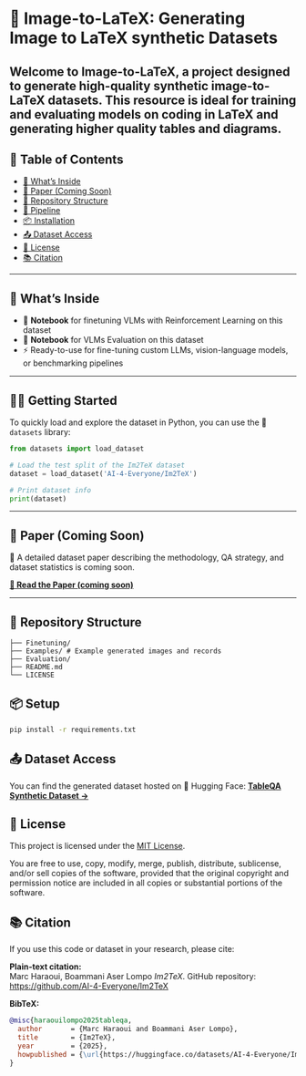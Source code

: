 # 🧠 Image-to-LaTeX: Generating Image to LaTeX synthetic Datasets

Welcome to **Image-to-LaTeX**, a project designed to generate high-quality **synthetic image-to-LaTeX datasets**. This resource is ideal for training and evaluating models on coding in LaTeX and generating higher quality tables and diagrams.
---

## 📑 Table of Contents

- [🚀 What’s Inside](#-whats-inside)
- [📘 Paper (Coming Soon)](#-paper-coming-soon)
- [📁 Repository Structure](#-repository-structure)
- [🔄 Pipeline](#-pipeline)
- [📦 Installation](#-installation)
- [📤 Dataset Access](#-dataset-access)
- [📄 License](#-license)
- [📚 Citation](#-citation)

---

## 🚀 What’s Inside

- 📓 **Notebook** for finetuning VLMs with Reinforcement Learning on this dataset  
- 📓 **Notebook** for VLMs Evaluation on this dataset  
- ⚡ Ready-to-use for fine-tuning custom LLMs, vision-language models, or benchmarking pipelines

---

## 🚀🚀 Getting Started
To quickly load and explore the dataset in Python, you can use the 🤗 `datasets` library:

```python
from datasets import load_dataset

# Load the test split of the Im2TeX dataset
dataset = load_dataset('AI-4-Everyone/Im2TeX')

# Print dataset info
print(dataset)
```
---

## 📘 Paper (Coming Soon)

📝 A detailed dataset paper describing the methodology, QA strategy, and dataset statistics is coming soon.  
<!-- Replace the placeholder below with your actual paper link -->
**[📄 Read the Paper (coming soon)](https://arxiv.org/abs/XXXXX)**

---

## 📁 Repository Structure

```text
├── Finetuning/
├── Examples/ # Example generated images and records
├── Evaluation/
├── README.md
└── LICENSE
```
## 📦 Setup

```bash
pip install -r requirements.txt
```

## 📤 Dataset Access
You can find the generated dataset hosted on 🤗 Hugging Face:
**[TableQA Synthetic Dataset →](https://huggingface.co/datasets/AI-4-Everyone/Im2TeX)**

## 📄 License

This project is licensed under the [MIT License](LICENSE).

You are free to use, copy, modify, merge, publish, distribute, sublicense, and/or sell copies of the software, provided that the original copyright and permission notice are included in all copies or substantial portions of the software.

## 📚 Citation

If you use this code or dataset in your research, please cite:

**Plain-text citation:**  
Marc Haraoui, Boammani Aser Lompo *Im2TeX*. GitHub repository: https://github.com/AI-4-Everyone/Im2TeX

**BibTeX:**
```bibtex
@misc{haraouilompo2025tableqa,
  author       = {Marc Haraoui and Boammani Aser Lompo},
  title        = {Im2TeX},
  year         = {2025},
  howpublished = {\url{https://huggingface.co/datasets/AI-4-Everyone/Im2TeX}},
}
